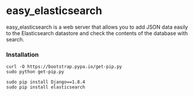 # easy_elasticsearch

easy_elasticsearch is a web server that allows you to add JSON data easily to the Elasticsearch datastore and check the contents of the database with search.

### Installation

```
curl -O https://bootstrap.pypa.io/get-pip.py
sudo python get-pip.py
```

```
sudo pip install Django==1.8.4
sudo pip install elasticsearch
```
